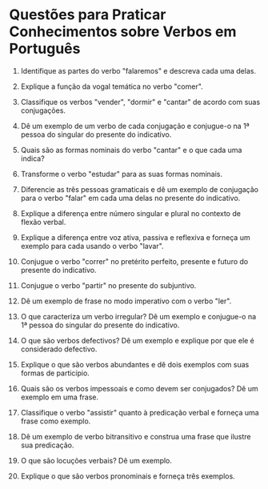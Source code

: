 # Questões para Praticar Conhecimentos sobre Verbos em Português

1. Identifique as partes do verbo "falaremos" e descreva cada uma delas.
   
2. Explique a função da vogal temática no verbo "comer".

3. Classifique os verbos "vender", "dormir" e "cantar" de acordo com suas conjugações.

4. Dê um exemplo de um verbo de cada conjugação e conjugue-o na 1ª pessoa do singular do presente do indicativo.

5. Quais são as formas nominais do verbo "cantar" e o que cada uma indica?

6. Transforme o verbo "estudar" para as suas formas nominais.

7. Diferencie as três pessoas gramaticais e dê um exemplo de conjugação para o verbo "falar" em cada uma delas no presente do indicativo.

8. Explique a diferença entre número singular e plural no contexto de flexão verbal.

9. Explique a diferença entre voz ativa, passiva e reflexiva e forneça um exemplo para cada usando o verbo "lavar".

10. Conjugue o verbo "correr" no pretérito perfeito, presente e futuro do presente do indicativo.

11. Conjugue o verbo "partir" no presente do subjuntivo.

12. Dê um exemplo de frase no modo imperativo com o verbo "ler".

13. O que caracteriza um verbo irregular? Dê um exemplo e conjugue-o na 1ª pessoa do singular do presente do indicativo.

14. O que são verbos defectivos? Dê um exemplo e explique por que ele é considerado defectivo.

15. Explique o que são verbos abundantes e dê dois exemplos com suas formas de particípio.

16. Quais são os verbos impessoais e como devem ser conjugados? Dê um exemplo em uma frase.

17. Classifique o verbo "assistir" quanto à predicação verbal e forneça uma frase como exemplo.

18. Dê um exemplo de verbo bitransitivo e construa uma frase que ilustre sua predicação.

19. O que são locuções verbais? Dê um exemplo.

20. Explique o que são verbos pronominais e forneça três exemplos.
